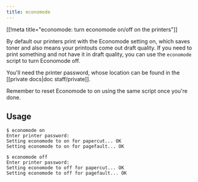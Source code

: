 ```yaml
---
title: economode
---
```


[[!meta title="economode: turn economode on/off on the printers"]]

By default our printers print with the Economode setting on, which saves toner
and also means your printouts come out draft quality. If you need to print
something and not have it in draft quality, you can use the `economode` script
to turn Economode off.

You'll need the printer password, whose location can be found in the
[[private docs|doc staff/private]].

Remember to reset Economode to on using the same script once you're done.

## Usage

```text
$ economode on
Enter printer password:
Setting economode to on for papercut... OK
Setting economode to on for pagefault... OK

$ economode off
Enter printer password:
Setting economode to off for papercut... OK
Setting economode to off for pagefault... OK
```
